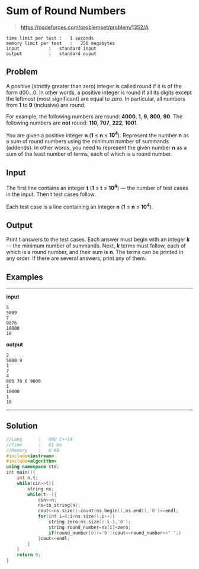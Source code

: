 # Sum of Round Numbers

> https://codeforces.com/problemset/problem/1352/A

```
time limit per test	:	1 seconds
memory limit per test	:	256 megabytes
input			:	standard input
output			:	standard ouput
```

## Problem

A positive (strictly greater than zero) integer is called round if it is of the form d00...0. In other words, a positive integer is round if all its digits except the leftmost (most significant) are equal to zero. In particular, all numbers from **1** to **9** (inclusive) are round.

For example, the following numbers are round: **4000**, **1**, **9**, **800**, **90**. The following numbers are **not** round: **110**, **707**, **222**, **1001**.

You are given a positive integer **n** (**1** ≤ **n** ≤ **10<sup>4</sup>**). Represent the number **n** as a sum of round numbers using the minimum number of summands (addends). In other words, you need to represent the given number **n** as a sum of the least number of terms, each of which is a round number.

## Input

The first line contains an integer **t** (**1** ≤ **t** ≤ **10<sup>4</sup>**) — the number of test cases in the input. Then t test cases follow.

Each test case is a line containing an integer **n** (**1** ≤ **n** ≤ **10<sup>4</sup>**).

## Output

Print t answers to the test cases. Each answer must begin with an integer ***k*** — the minimum number of summands. Next, ***k*** terms must follow, each of which is a round number, and their sum is **n**. The terms can be printed in any order. If there are several answers, print any of them.

## Examples

---
**input**
```
5
5009
7
9876
10000
10
```
**output**
```
2
5000 9
1
7 
4
800 70 6 9000 
1
10000 
1
10 
```
---

## Solution

```c++
//Lang		:	GNU C++14
//Time		:	61 ms
//Memory	:	0 KB
#include<iostream>
#include<algorithm>
using namespace std;
int main(){
	int n,t;
	while(cin>>t){
		string ns;
		while(t--){
			cin>>n;
			ns=to_string(n);
			cout<<ns.size()-count(ns.begin(),ns.end(),'0')<<endl;
			for(int i=0;i<ns.size();i++){
				string zero(ns.size()-i-1,'0');
				string round_number=ns[i]+zero;
				if(round_number[0]!='0'){cout<<round_number<<" ";}
			}cout<<endl;
		}
	}
	return 0;
}
```
